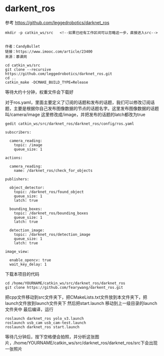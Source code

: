 # darkent_ros
参考  https://github.com/leggedrobotics/darknet_ros

```
mkdir -p catkin_ws/src   <!--如果已经有工作区间可以忽略这一步，直接进入src-->


作者：CandyBullet
链接：https://www.imooc.com/article/23400
来源：慕课网

cd catkin_ws/src
git clone --recursive https://github.com/leggedrobotics/darknet_ros.git
cd ..
catkin_make -DCMAKE_BUILD_TYPE=Release
```
等待大约十分钟，权重文件会下载好

对于ros.yaml，里面主要定义了订阅的话题和发布的话题，我们可以修改订阅话题，主要是根据你自己发布图像数据的节点的话题名字。这里发布图像数据的话题叫/camera/image
这里修改成/image，并把发布的话题的latch都改为true


```
gedit catkin_ws/src/darknet_ros/darknet_ros/config/ros.yaml
```


```
subscribers:

  camera_reading:
    topic: /image
    queue_size: 1

actions:

  camera_reading:
    name: /darknet_ros/check_for_objects

publishers:

  object_detector:
    topic: /darknet_ros/found_object
    queue_size: 1
    latch: true

  bounding_boxes:
    topic: /darknet_ros/bounding_boxes
    queue_size: 1
    latch: true

  detection_image:
    topic: /darknet_ros/detection_image
    queue_size: 1
    latch: true

image_view:

  enable_opencv: true
  wait_key_delay: 1
```
下载本项目的代码
```
cd /home/YOURNAME/catkin_ws/src/darknet_ros/darknet_ros
git clone https://github.com/fearywang/darkent_ros.git
```
把cpp文件移动到src文件夹下，把CMakeLists.txt文件放到本文件夹下，把launch文件放到launch文件夹下
然后把start.launch 移动到上一级目录的launch文件夹中
最后编译，运行
```
roslaunch darknet_ros yolo_v3.launch 
roslaunch usb_cam usb_cam-test.launch 
roslaunch darknet_ros start.launch 
```
等待几分钟后，按下空格便会拍照，并分析这张图片，/home/YOURNAME/catkin_ws/src/darknet_ros/darknet_ros/src下会出现一张照片
